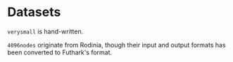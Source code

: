 # Datasets

`verysmall` is hand-written.

`4096nodes` originate from Rodinia, though their input and output formats has
been converted to Futhark's format.

